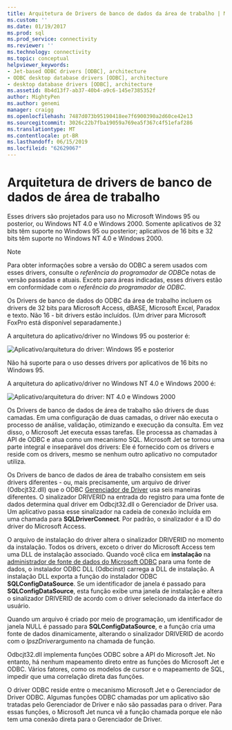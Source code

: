 ```yaml
---
title: Arquitetura de Drivers de banco de dados da área de trabalho | Microsoft Docs
ms.custom: ''
ms.date: 01/19/2017
ms.prod: sql
ms.prod_service: connectivity
ms.reviewer: ''
ms.technology: connectivity
ms.topic: conceptual
helpviewer_keywords:
- Jet-based ODBC drivers [ODBC], architecture
- ODBC desktop database drivers [ODBC], architecture
- desktop database drivers [ODBC], architecture
ms.assetid: 8b4d13f7-ab37-40b4-a9c6-145e7385352f
author: MightyPen
ms.author: genemi
manager: craigg
ms.openlocfilehash: 7487d073b95190418ee7f6900390a2d60ce42e13
ms.sourcegitcommit: 3026c22b7fba19059a769ea5f367c4f51efaf286
ms.translationtype: MT
ms.contentlocale: pt-BR
ms.lasthandoff: 06/15/2019
ms.locfileid: "62629067"
---
```

# <a name="desktop-database-drivers-architecture"></a>Arquitetura de drivers de banco de dados de área de trabalho
Esses drivers são projetados para uso no Microsoft Windows 95 ou posterior, ou Windows NT 4.0 e Windows 2000. Somente aplicativos de 32 bits têm suporte no Windows 95 ou posterior; aplicativos de 16 bits e 32 bits têm suporte no Windows NT 4.0 e Windows 2000.  
  
> [!NOTE]  
>  Para obter informações sobre a versão do ODBC a serem usados com esses drivers, consulte o *referência do programador de ODBC*e notas de versão passadas e atuais. Exceto para áreas indicadas, esses drivers estão em conformidade com o *referência do programador de ODBC*.  
  
 Os Drivers de banco de dados do ODBC da área de trabalho incluem os drivers de 32 bits para Microsoft Access, dBASE, Microsoft Excel, Paradox e texto. Não 16 - bit drivers estão incluídos. (Um driver para Microsoft FoxPro está disponível separadamente.)  
  
 A arquitetura do aplicativo/driver no Windows 95 ou posterior é:  
  
 ![Aplicativo&#47;arquitetura do driver: Windows 95 e posterior](../../odbc/microsoft/media/odbcjetarch1.gif "ODBCJetArch1")  
  
 Não há suporte para o uso desses drivers por aplicativos de 16 bits no Windows 95.  
  
 A arquitetura do aplicativo/driver no Windows NT 4.0 e Windows 2000 é:  
  
 ![Aplicativo&#47;arquitetura do driver: NT 4.0 e Windows 2000](../../odbc/microsoft/media/odbcjetarch2.gif "ODBCJetArch2")  
  
 Os Drivers de banco de dados de área de trabalho são drivers de duas camadas. Em uma configuração de duas camadas, o driver não executa o processo de análise, validação, otimizando e execução da consulta. Em vez disso, o Microsoft Jet executa essas tarefas. Ele processa as chamadas à API de ODBC e atua como um mecanismo SQL. Microsoft Jet se tornou uma parte integral e inseparável dos drivers: Ele é fornecido com os drivers e reside com os drivers, mesmo se nenhum outro aplicativo no computador utiliza.  
  
 Os Drivers de banco de dados de área de trabalho consistem em seis drivers diferentes - ou, mais precisamente, um arquivo de driver (Odbcjt32.dll) que o ODBC [Gerenciador de Driver](../../odbc/reference/the-driver-manager.md) usa seis maneiras diferentes. O sinalizador DRIVERID na entrada do registro para uma fonte de dados determina qual driver em Odbcjt32.dll o Gerenciador de Driver usa. Um aplicativo passa esse sinalizador na cadeia de conexão incluída em uma chamada para **SQLDriverConnect**. Por padrão, o sinalizador é a ID do driver do Microsoft Access.  
  
 O arquivo de instalação do driver altera o sinalizador DRIVERID no momento da instalação. Todos os drivers, exceto o driver do Microsoft Access tem uma DLL de instalação associado. Quando você clica em **instalação** na [administrador de fonte de dados do Microsoft ODBC](../../odbc/admin/odbc-data-source-administrator.md) para uma fonte de dados, o instalador ODBC DLL (Odbcinst) carrega a DLL de instalação. A instalação DLL exporta a função do instalador ODBC **SQLConfigDataSource**. Se um identificador de janela é passado para **SQLConfigDataSource**, esta função exibe uma janela de instalação e altera o sinalizador DRIVERID de acordo com o driver selecionado da interface do usuário.  
  
 Quando um arquivo é criado por meio de programação, um identificador de janela NULL é passado para **SQLConfigDataSource**, e a função cria uma fonte de dados dinamicamente, alterando o sinalizador DRIVERID de acordo com o *lpszDriver*argumento na chamada de função.  
  
 Odbcjt32.dll implementa funções ODBC sobre a API do Microsoft Jet. No entanto, há nenhum mapeamento direto entre as funções do Microsoft Jet e ODBC. Vários fatores, como os modelos de cursor e o mapeamento de SQL, impedir que uma correlação direta das funções.  
  
 O driver ODBC reside entre o mecanismo Microsoft Jet e o Gerenciador de Driver ODBC. Algumas funções ODBC chamadas por um aplicativo são tratadas pelo Gerenciador de Driver e não são passadas para o driver. Para essas funções, o Microsoft Jet nunca vê a função chamada porque ele não tem uma conexão direta para o Gerenciador de Driver.

